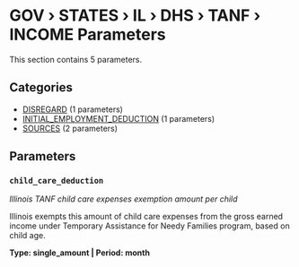 # GOV › STATES › IL › DHS › TANF › INCOME Parameters

This section contains 5 parameters.

## Categories

- [DISREGARD](disregard/index.md) (1 parameters)
- [INITIAL_EMPLOYMENT_DEDUCTION](initial_employment_deduction/index.md) (1 parameters)
- [SOURCES](sources/index.md) (2 parameters)

## Parameters

### `child_care_deduction`
*Illinois TANF child care expenses exemption amount per child*

Illinois exempts this amount of child care expenses from the gross earned income under Temporary Assistance for Needy Families program, based on child age.

**Type: single_amount | Period: month**

